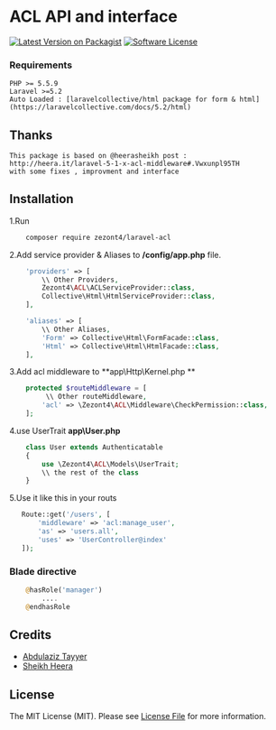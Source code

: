 # ACL API and interface
[![Latest Version on Packagist][ico-version]][link-packagist]
[![Software License][ico-license]](LICENSE.md)
### Requirements
    PHP >= 5.5.9
    Laravel >=5.2
    Auto Loaded : [laravelcollective/html package for form & html](https://laravelcollective.com/docs/5.2/html)

## Thanks
    This package is based on @heerasheikh post :
    http://heera.it/laravel-5-1-x-acl-middleware#.Vwxunpl95TH
    with some fixes , improvment and interface 
## Installation

1.Run
``` bash
    composer require zezont4/laravel-acl
```
2.Add service provider & Aliases to **/config/app.php** file.
``` php
    'providers' => [
        \\ Other Providers,
        Zezont4\ACL\ACLServiceProvider::class,
        Collective\Html\HtmlServiceProvider::class,
    ],

    'aliases' => [
        \\ Other Aliases,
        'Form' => Collective\Html\FormFacade::class,
        'Html' => Collective\Html\HtmlFacade::class,
    ],
```
3.Add acl middleware to **app\Http\Kernel.php **
``` php
    protected $routeMiddleware = [
         \\ Other routeMiddleware,
        'acl' => \Zezont4\ACL\Middleware\CheckPermission::class,
    ];
```
4.use UserTrait **app\User.php**
``` php
    class User extends Authenticatable
    {
        use \Zezont4\ACL\Models\UserTrait;
        \\ the rest of the class
    }
```
5.Use it like this in your routs
``` php
   Route::get('/users', [
       'middleware' => 'acl:manage_user',
       'as' => 'users.all',
       'uses' => 'UserController@index'
   ]);
```

### Blade directive
``` php
    @hasRole('manager')
        ....
    @endhasRole
```
## Credits

- [Abdulaziz Tayyer][link-author]
- [Sheikh Heera][link-heera]

## License

The MIT License (MIT). Please see [License File](LICENSE.md) for more information.

[ico-version]: https://img.shields.io/packagist/v/zezont4/z-acl.svg?style=flat-square
[ico-license]: https://img.shields.io/badge/license-MIT-brightgreen.svg?style=flat-square
[ico-downloads]: https://img.shields.io/packagist/dt/zezont4/laravel-generator.svg?style=flat-square

[link-packagist]: https://packagist.org/packages/zezont4/z-acl
[link-downloads]: https://packagist.org/packages/zezont4/z-acl
[link-author]: https://github.com/zezont4
[link-heera]: https://github.com/heera
[link-contributors]: ../../contributors
